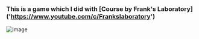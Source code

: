 ### This is a game which I did with [Course by Frank's Laboratory] ('https://www.youtube.com/c/Frankslaboratory')

![image]()
